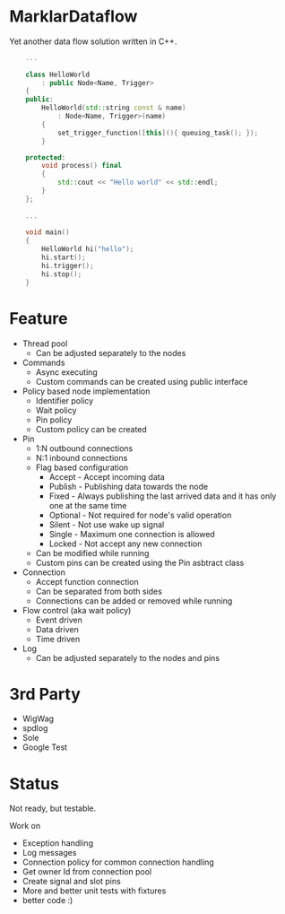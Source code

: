 # MarklarDataflow
Yet another data flow solution written in C++.

```cpp
    ...
    
    class HelloWorld
        : public Node<Name, Trigger>
    {
    public:
        HelloWorld(std::string const & name)
            : Node<Name, Trigger>(name)
        {
            set_trigger_function([this](){ queuing_task(); });
        }

    protected:
        void process() final
        {
            std::cout << "Hello world" << std::endl;
        }
    };
    
    ...
    
    void main()
    {
        HelloWorld hi("hello");
        hi.start();
        hi.trigger();
        hi.stop();
    }
```

# Feature
 - Thread pool
   + Can be adjusted separately to the nodes
 - Commands
   + Async executing
   + Custom commands can be created using public interface
 - Policy based node implementation
   + Identifier policy
   + Wait policy
   + Pin policy
   + Custom policy can be created
 - Pin
   + 1:N outbound connections
   + N:1 inbound connections
   + Flag based configuration
     - Accept - Accept incoming data
     - Publish - Publishing data towards the node
     - Fixed - Always publishing the last arrived data and it has only one at the same time
     - Optional - Not required for node's valid operation
     - Silent - Not use wake up signal
     - Single - Maximum one connection is allowed
     - Locked - Not accept any new connection
   + Can be modified while running
   + Custom pins can be created using the Pin asbtract class
 - Connection
   + Accept function connection
   + Can be separated from both sides
   + Connections can be added or removed while running
 - Flow control (aka wait policy)
   + Event driven
   + Data driven
   + Time driven
 - Log
   + Can be adjusted separately to the nodes and pins

# 3rd Party
 - WigWag
 - spdlog
 - Sole
 - Google Test

# Status
Not ready, but testable.

Work on
 - Exception handling
 - Log messages
 - Connection policy for common connection handling
 - Get owner Id from connection pool
 - Create signal and slot pins
 - More and better unit tests with fixtures
 - better code :)
